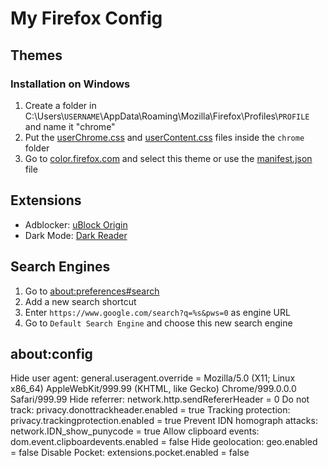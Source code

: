 # My Firefox Config
## Themes
### Installation on Windows
1. Create a folder in C:\Users\\`USERNAME`\AppData\Roaming\Mozilla\Firefox\Profiles\\`PROFILE` and name it "chrome"
2. Put the [userChrome.css](userChrome.css) and [userContent.css](userContent.css) files inside the `chrome` folder
3. Go to [color.firefox.com](https://color.firefox.com/?theme=XQAAAAJ1BAAAAAAAAABBKYhm849SCicxcUhA3DJozHnOMuotJI_u7cajvY2nrbwtWf53IW6FuNEDefTA2KgceS3BV2u7t_xrmcdfAo-3jscXzIZlAESZoNmSHdpCavYrOySP8OSqYJNYa-fLuAPVVqu0hTAh-T4B_bMryOU1pkadpivPkWkBqHKkidXE3Lf9luRf4b6m3WdqgzluXenkZdEOreatmVB63U-Vpm-1C5ws2MBUins0JLXCIgJi7NGKa68vnWM_fqAbB8QILVtKRrTUJQMGElx1v_TgKNxRXHNFo_rzO0jAS0miX_2ipiQ5K-gb01QT7WQ5f2Y31i19w1H64Gv_PoTerPffdQVXKNhyYQvCfkezp7T8AY54gh4lWkCrSnoDq62qqkgE2jJnR8gLSVisJ77QbhnnxTjNaJOgBRqcULdXsdd5xxarWZFQLykLAhZ6wHtZpB_rVquL6PeXDkHwCL8VRHc5yc3QDZuHoANXEawDeUQ3MuGL2aKIE1uWw5X9ZM4uG5ebMuBSaEiEqkMWRUMIGs195T0qIPt9Ay4) and select this theme or use the [manifest.json](manifest.json) file

## Extensions
* Adblocker: [uBlock Origin](https://addons.mozilla.org/en-US/firefox/addon/ublock-origin/)
* Dark Mode: [Dark Reader](https://addons.mozilla.org/en-US/firefox/addon/darkreader/)

## Search Engines
1. Go to [about:preferences#search](about:preferences#search)
2. Add a new search shortcut
3. Enter `https://www.google.com/search?q=%s&pws=0` as engine URL
4. Go to `Default Search Engine` and choose this new search engine

## about:config
Hide user agent: general.useragent.override = Mozilla/5.0 (X11; Linux x86_64) AppleWebKit/999.99 (KHTML, like Gecko) Chrome/999.0.0.0 Safari/999.99
Hide referrer: network.http.sendRefererHeader = 0
Do not track: privacy.donottrackheader.enabled = true
Tracking protection: privacy.trackingprotection.enabled = true
Prevent IDN homograph attacks: network.IDN_show_punycode = true
Allow clipboard events: dom.event.clipboardevents.enabled = false
Hide geolocation: geo.enabled = false
Disable Pocket: extensions.pocket.enabled = false
